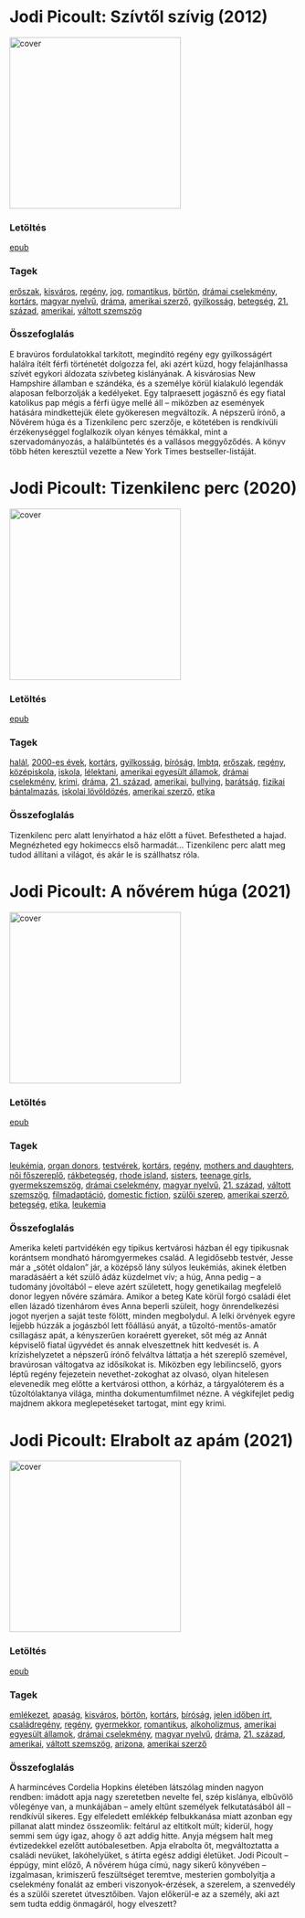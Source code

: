 # <a name="id_351">Jodi Picoult: Szívtől szívig (2012)</a>
<img src="https://github.com/BercziSandor/calibre_lib/raw/main/libs/main/Jodi%20Picoult/Szivtol%20szivig%20%28351%29/cover.jpg" alt="cover" width="300"/>

### Letöltés
[epub](https://github.com/BercziSandor/calibre_lib/raw/main/libs/main/Jodi%20Picoult/Szivtol%20szivig%20%28351%29/Szivtol%20szivig%20-%20Jodi%20Picoult.epub)

### Tagek
[erőszak](https://github.com/berczisandor/calibre_lib/blob/main/libs/main/tags/er%c5%91szak.md), [kisváros](https://github.com/berczisandor/calibre_lib/blob/main/libs/main/tags/kisv%c3%a1ros.md), [regény](https://github.com/berczisandor/calibre_lib/blob/main/libs/main/tags/reg%c3%a9ny.md), [jog](https://github.com/berczisandor/calibre_lib/blob/main/libs/main/tags/jog.md), [romantikus](https://github.com/berczisandor/calibre_lib/blob/main/libs/main/tags/romantikus.md), [börtön](https://github.com/berczisandor/calibre_lib/blob/main/libs/main/tags/b%c3%b6rt%c3%b6n.md), [drámai cselekmény](https://github.com/berczisandor/calibre_lib/blob/main/libs/main/tags/dr%c3%a1mai%20cselekm%c3%a9ny.md), [kortárs](https://github.com/berczisandor/calibre_lib/blob/main/libs/main/tags/kort%c3%a1rs.md), [magyar nyelvű](https://github.com/berczisandor/calibre_lib/blob/main/libs/main/tags/magyar%20nyelv%c5%b1.md), [dráma](https://github.com/berczisandor/calibre_lib/blob/main/libs/main/tags/dr%c3%a1ma.md), [amerikai szerző](https://github.com/berczisandor/calibre_lib/blob/main/libs/main/tags/amerikai%20szerz%c5%91.md), [gyilkosság](https://github.com/berczisandor/calibre_lib/blob/main/libs/main/tags/gyilkoss%c3%a1g.md), [betegség](https://github.com/berczisandor/calibre_lib/blob/main/libs/main/tags/betegs%c3%a9g.md), [21. század](https://github.com/berczisandor/calibre_lib/blob/main/libs/main/tags/21.%20sz%c3%a1zad.md), [amerikai](https://github.com/berczisandor/calibre_lib/blob/main/libs/main/tags/amerikai.md), [váltott szemszög](https://github.com/berczisandor/calibre_lib/blob/main/libs/main/tags/v%c3%a1ltott%20szemsz%c3%b6g.md)

### Összefoglalás
E bravúros fordulatokkal tarkított, megindító regény egy gyilkosságért halálra ítélt férfi történetét dolgozza fel, aki azért küzd, hogy felajánlhassa szívét egykori áldozata szívbeteg kislányának. A kisvárosias New Hampshire államban e szándéka, és a személye körül kialakuló legendák alaposan felborzolják a kedélyeket. Egy talpraesett jogásznő és egy fiatal katolikus pap mégis a férfi ügye mellé áll – miközben az események hatására mindkettejük élete gyökeresen megváltozik.
A népszerű írónő, a Nővérem húga és a Tizenkilenc perc szerzője, e kötetében is rendkívüli érzékenységgel foglalkozik olyan kényes témákkal, mint a szervadományozás, a halálbüntetés és a vallásos meggyőződés. A könyv több héten keresztül vezette a New York Times bestseller-listáját.


# <a name="id_348">Jodi Picoult: Tizenkilenc perc (2020)</a>
<img src="https://github.com/BercziSandor/calibre_lib/raw/main/libs/main/Jodi%20Picoult/Tizenkilenc%20perc%20%28348%29/cover.jpg" alt="cover" width="300"/>

### Letöltés
[epub](https://github.com/BercziSandor/calibre_lib/raw/main/libs/main/Jodi%20Picoult/Tizenkilenc%20perc%20%28348%29/Tizenkilenc%20perc%20-%20Jodi%20Picoult.epub)

### Tagek
[halál](https://github.com/berczisandor/calibre_lib/blob/main/libs/main/tags/hal%c3%a1l.md), [2000-es évek](https://github.com/berczisandor/calibre_lib/blob/main/libs/main/tags/2000-es%20%c3%a9vek.md), [kortárs](https://github.com/berczisandor/calibre_lib/blob/main/libs/main/tags/kort%c3%a1rs.md), [gyilkosság](https://github.com/berczisandor/calibre_lib/blob/main/libs/main/tags/gyilkoss%c3%a1g.md), [bíróság](https://github.com/berczisandor/calibre_lib/blob/main/libs/main/tags/b%c3%adr%c3%b3s%c3%a1g.md), [lmbtq](https://github.com/berczisandor/calibre_lib/blob/main/libs/main/tags/lmbtq.md), [erőszak](https://github.com/berczisandor/calibre_lib/blob/main/libs/main/tags/er%c5%91szak.md), [regény](https://github.com/berczisandor/calibre_lib/blob/main/libs/main/tags/reg%c3%a9ny.md), [középiskola](https://github.com/berczisandor/calibre_lib/blob/main/libs/main/tags/k%c3%b6z%c3%a9piskola.md), [iskola](https://github.com/berczisandor/calibre_lib/blob/main/libs/main/tags/iskola.md), [lélektani](https://github.com/berczisandor/calibre_lib/blob/main/libs/main/tags/l%c3%a9lektani.md), [amerikai egyesült államok](https://github.com/berczisandor/calibre_lib/blob/main/libs/main/tags/amerikai%20egyes%c3%bclt%20%c3%81llamok.md), [drámai cselekmény](https://github.com/berczisandor/calibre_lib/blob/main/libs/main/tags/dr%c3%a1mai%20cselekm%c3%a9ny.md), [krimi](https://github.com/berczisandor/calibre_lib/blob/main/libs/main/tags/krimi.md), [dráma](https://github.com/berczisandor/calibre_lib/blob/main/libs/main/tags/dr%c3%a1ma.md), [21. század](https://github.com/berczisandor/calibre_lib/blob/main/libs/main/tags/21.%20sz%c3%a1zad.md), [amerikai](https://github.com/berczisandor/calibre_lib/blob/main/libs/main/tags/amerikai.md), [bullying](https://github.com/berczisandor/calibre_lib/blob/main/libs/main/tags/bullying.md), [barátság](https://github.com/berczisandor/calibre_lib/blob/main/libs/main/tags/bar%c3%a1ts%c3%a1g.md), [fizikai bántalmazás](https://github.com/berczisandor/calibre_lib/blob/main/libs/main/tags/fizikai%20b%c3%a1ntalmaz%c3%a1s.md), [iskolai lövöldözés](https://github.com/berczisandor/calibre_lib/blob/main/libs/main/tags/iskolai%20l%c3%b6v%c3%b6ld%c3%b6z%c3%a9s.md), [amerikai szerző](https://github.com/berczisandor/calibre_lib/blob/main/libs/main/tags/amerikai%20szerz%c5%91.md), [etika](https://github.com/berczisandor/calibre_lib/blob/main/libs/main/tags/etika.md)

### Összefoglalás
Tizenkilenc perc alatt lenyírhatod a ház előtt a füvet. Befestheted a hajad. Megnézheted egy hokimeccs első harmadát…
Tizenkilenc perc alatt meg tudod állítani a világot, és akár le is szállhatsz róla.


# <a name="id_350">Jodi Picoult: A nővérem húga (2021)</a>
<img src="https://github.com/BercziSandor/calibre_lib/raw/main/libs/main/Jodi%20Picoult/A%20noverem%20huga%20%28350%29/cover.jpg" alt="cover" width="300"/>

### Letöltés
[epub](https://github.com/BercziSandor/calibre_lib/raw/main/libs/main/Jodi%20Picoult/A%20noverem%20huga%20%28350%29/A%20noverem%20huga%20-%20Jodi%20Picoult.epub)

### Tagek
[leukémia](https://github.com/berczisandor/calibre_lib/blob/main/libs/main/tags/leuk%c3%a9mia.md), [organ donors](https://github.com/berczisandor/calibre_lib/blob/main/libs/main/tags/organ%20donors.md), [testvérek](https://github.com/berczisandor/calibre_lib/blob/main/libs/main/tags/testv%c3%a9rek.md), [kortárs](https://github.com/berczisandor/calibre_lib/blob/main/libs/main/tags/kort%c3%a1rs.md), [regény](https://github.com/berczisandor/calibre_lib/blob/main/libs/main/tags/reg%c3%a9ny.md), [mothers and daughters](https://github.com/berczisandor/calibre_lib/blob/main/libs/main/tags/mothers%20and%20daughters.md), [női főszereplő](https://github.com/berczisandor/calibre_lib/blob/main/libs/main/tags/n%c5%91i%20f%c5%91szerepl%c5%91.md), [rákbetegség](https://github.com/berczisandor/calibre_lib/blob/main/libs/main/tags/r%c3%a1kbetegs%c3%a9g.md), [rhode island](https://github.com/berczisandor/calibre_lib/blob/main/libs/main/tags/rhode%20island.md), [sisters](https://github.com/berczisandor/calibre_lib/blob/main/libs/main/tags/sisters.md), [teenage girls](https://github.com/berczisandor/calibre_lib/blob/main/libs/main/tags/teenage%20girls.md), [gyermekszemszög](https://github.com/berczisandor/calibre_lib/blob/main/libs/main/tags/gyermekszemsz%c3%b6g.md), [drámai cselekmény](https://github.com/berczisandor/calibre_lib/blob/main/libs/main/tags/dr%c3%a1mai%20cselekm%c3%a9ny.md), [magyar nyelvű](https://github.com/berczisandor/calibre_lib/blob/main/libs/main/tags/magyar%20nyelv%c5%b1.md), [21. század](https://github.com/berczisandor/calibre_lib/blob/main/libs/main/tags/21.%20sz%c3%a1zad.md), [váltott szemszög](https://github.com/berczisandor/calibre_lib/blob/main/libs/main/tags/v%c3%a1ltott%20szemsz%c3%b6g.md), [filmadaptáció](https://github.com/berczisandor/calibre_lib/blob/main/libs/main/tags/filmadapt%c3%a1ci%c3%b3.md), [domestic fiction](https://github.com/berczisandor/calibre_lib/blob/main/libs/main/tags/domestic%20fiction.md), [szülői szerep](https://github.com/berczisandor/calibre_lib/blob/main/libs/main/tags/sz%c3%bcl%c5%91i%20szerep.md), [amerikai szerző](https://github.com/berczisandor/calibre_lib/blob/main/libs/main/tags/amerikai%20szerz%c5%91.md), [betegség](https://github.com/berczisandor/calibre_lib/blob/main/libs/main/tags/betegs%c3%a9g.md), [etika](https://github.com/berczisandor/calibre_lib/blob/main/libs/main/tags/etika.md), [leukemia](https://github.com/berczisandor/calibre_lib/blob/main/libs/main/tags/leukemia.md)

### Összefoglalás
Amerika ​keleti partvidékén egy tipikus kertvárosi házban él egy tipikusnak korántsem mondható háromgyermekes család.
A legidősebb testvér, Jesse már a „sötét oldalon” jár, a középső lány súlyos leukémiás, akinek életben maradásáért a két szülő ádáz küzdelmet vív; a húg, Anna pedig – a tudomány jóvoltából – eleve azért született, hogy genetikailag megfelelő donor legyen nővére számára. Amikor a beteg Kate körül forgó családi élet ellen lázadó tizenhárom éves Anna beperli szüleit, hogy önrendelkezési jogot nyerjen a saját teste fölött, minden megbolydul.
A lelki örvények egyre lejjebb húzzák a jogászból lett főállású anyát, a tűzoltó-mentős-amatőr csillagász apát, a kényszerűen koraérett gyereket, sőt még az Annát képviselő fiatal ügyvédet és annak elveszettnek hitt kedvesét is.
A krízishelyzetet a népszerű írónő felváltva láttatja a hét szereplő szemével, bravúrosan váltogatva az idősíkokat is. Miközben egy lebilincselő, gyors léptű regény fejezetein nevethet-zokoghat az olvasó, olyan hitelesen elevenedik meg előtte a kertvárosi otthon, a kórház, a tárgyalóterem és a tűzoltólaktanya világa, mintha dokumentumfilmet nézne.
A végkifejlet pedig majdnem akkora meglepetéseket tartogat, mint egy krimi.


# <a name="id_349">Jodi Picoult: Elrabolt az apám (2021)</a>
<img src="https://github.com/BercziSandor/calibre_lib/raw/main/libs/main/Jodi%20Picoult/Elrabolt%20az%20apam%20%28349%29/cover.jpg" alt="cover" width="300"/>

### Letöltés
[epub](https://github.com/BercziSandor/calibre_lib/raw/main/libs/main/Jodi%20Picoult/Elrabolt%20az%20apam%20%28349%29/Elrabolt%20az%20apam%20-%20Jodi%20Picoult.epub)

### Tagek
[emlékezet](https://github.com/berczisandor/calibre_lib/blob/main/libs/main/tags/eml%c3%a9kezet.md), [apaság](https://github.com/berczisandor/calibre_lib/blob/main/libs/main/tags/apas%c3%a1g.md), [kisváros](https://github.com/berczisandor/calibre_lib/blob/main/libs/main/tags/kisv%c3%a1ros.md), [börtön](https://github.com/berczisandor/calibre_lib/blob/main/libs/main/tags/b%c3%b6rt%c3%b6n.md), [kortárs](https://github.com/berczisandor/calibre_lib/blob/main/libs/main/tags/kort%c3%a1rs.md), [bíróság](https://github.com/berczisandor/calibre_lib/blob/main/libs/main/tags/b%c3%adr%c3%b3s%c3%a1g.md), [jelen időben írt](https://github.com/berczisandor/calibre_lib/blob/main/libs/main/tags/jelen%20id%c5%91ben%20%c3%adrt.md), [családregény](https://github.com/berczisandor/calibre_lib/blob/main/libs/main/tags/csal%c3%a1dreg%c3%a9ny.md), [regény](https://github.com/berczisandor/calibre_lib/blob/main/libs/main/tags/reg%c3%a9ny.md), [gyermekkor](https://github.com/berczisandor/calibre_lib/blob/main/libs/main/tags/gyermekkor.md), [romantikus](https://github.com/berczisandor/calibre_lib/blob/main/libs/main/tags/romantikus.md), [alkoholizmus](https://github.com/berczisandor/calibre_lib/blob/main/libs/main/tags/alkoholizmus.md), [amerikai egyesült államok](https://github.com/berczisandor/calibre_lib/blob/main/libs/main/tags/amerikai%20egyes%c3%bclt%20%c3%81llamok.md), [drámai cselekmény](https://github.com/berczisandor/calibre_lib/blob/main/libs/main/tags/dr%c3%a1mai%20cselekm%c3%a9ny.md), [magyar nyelvű](https://github.com/berczisandor/calibre_lib/blob/main/libs/main/tags/magyar%20nyelv%c5%b1.md), [dráma](https://github.com/berczisandor/calibre_lib/blob/main/libs/main/tags/dr%c3%a1ma.md), [21. század](https://github.com/berczisandor/calibre_lib/blob/main/libs/main/tags/21.%20sz%c3%a1zad.md), [amerikai](https://github.com/berczisandor/calibre_lib/blob/main/libs/main/tags/amerikai.md), [váltott szemszög](https://github.com/berczisandor/calibre_lib/blob/main/libs/main/tags/v%c3%a1ltott%20szemsz%c3%b6g.md), [arizona](https://github.com/berczisandor/calibre_lib/blob/main/libs/main/tags/arizona.md), [amerikai szerző](https://github.com/berczisandor/calibre_lib/blob/main/libs/main/tags/amerikai%20szerz%c5%91.md)

### Összefoglalás
A harmincéves Cordelia Hopkins életében látszólag minden nagyon rendben: imádott apja nagy szeretetben nevelte fel, szép kislánya, elbűvölő vőlegénye van, a munkájában – amely eltűnt személyek felkutatásából áll – rendkívül sikeres. Egy elfeledett emlékkép felbukkanása miatt azonban egy pillanat alatt mindez összeomlik: feltárul az eltitkolt múlt; kiderül, hogy semmi sem úgy igaz, ahogy ő azt addig hitte. Anyja mégsem halt meg évtizedekkel ezelőtt autóbalesetben. Apja elrabolta őt, megváltoztatta a családi nevüket, lakóhelyüket, s átírta egész addigi életüket.
Jodi Picoult – éppúgy, mint előző, A nővérem húga címú, nagy sikerű könyvében – izgalmasan, krimiszerű feszültséget teremtve, mesterien gombolyítja a cselekmény fonalát az emberi viszonyok-érzések, a szerelem, a szenvedély és a szülői szeretet útvesztőiben. Vajon előkerül-e az a személy, aki azt sem tudta eddig önmagáról, hogy elveszett?


